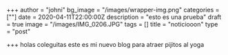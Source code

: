 +++
author = "johni"
bg_image = "/images/wrapper-img.png"
categories = [""]
date = 2020-04-11T22:00:00Z
description = "esto es una prueba"
draft = true
image = "/images/IMG_0206.JPG"
tags = []
title = "noticiooon"
type = "post"

+++
holas coleguitas este es mi nuevo blog para atraer pijitos al yoga